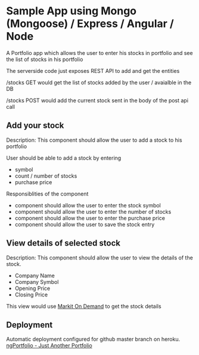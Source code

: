 <h1>Sample App using Mongo (Mongoose) / Express / Angular / Node</h1>

A Portfolio app which allows the user to enter his stocks in portfolio and see the list of stocks in his portfolio

The serverside code just exposes REST API to add and get the entities

/stocks GET
would get the list of stocks added by the user / avaialble in the DB

/stocks POST
would add the current stock sent in the body of the post api call

<h2>Add your stock</h2>

Description:
This component should allow the user to add a stock to his portfolio


User should be able to add a stock by entering
<ul>
    <li>symbol</li>
    <li>count / number of stocks</li>
    <li>purchase price</li>
</ul>
Responsiblities of the component
<ul>
<li>component should allow the user to enter the stock symbol</li>
<li>component should allow the user to enter the number of stocks</li>
<li>component should allow the user to enter the purchase price</li>
<li>component should allow the user to save the stock entry</li>
</ul>

<h2>View details of selected stock</h2>
Description:
This component should allow the user to view the details of the stock.
<ul>
    <li>Company Name</li>
    <li>Company Symbol</li>
    <li>Opening Price</li>
    <li>Closing Price</li>
</ul>

This view would use <a href="http://dev.markitondemand.com/">Markit On Demand</a> to get the stock details

<h2>Deployment</h2>
Automatic deployment configured for github master branch on heroku. 
<a href="http://justanotherportfolio.heroku.com target="_blank">ngPortfolio - Just Another Portfolio</a>





